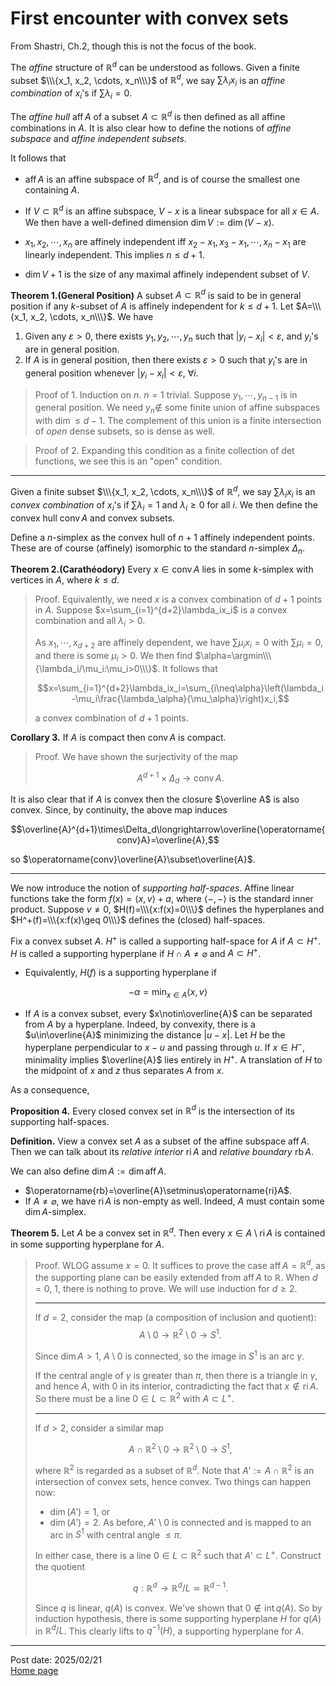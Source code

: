 # First encounter with convex sets

From Shastri, Ch.2, though this is not the focus of the book.

The *affine* structure of $\mathbb{R}^d$ can be understood as follows. Given a finite subset $\\\{x_1, x_2, \cdots, x_n\\\}$ of $\mathbb{R}^d$, we say $\sum\lambda_ix_i$ is an *affine combination* of $x_i$'s if $\sum\lambda_i=0$.

The *affine hull* $\operatorname{aff}A$ of a subset $A\subset\mathbb{R}^d$ is then defined as all affine combinations in $A$. It is also clear how to define the notions of *affine subspace* and *affine independent subsets*.

It follows that

- $\operatorname{aff}A$ is an affine subspace of $\mathbb{R}^d$, and is of course the smallest one containing $A$. 

- If $V\subset\mathbb{R}^d$ is an affine subspace, $V-x$ is a linear subspace for all $x\in A$. We then have a well-defined dimension $\dim V:=\dim(V-x)$.

- $x_1, x_2,\cdots, x_n$ are affinely independent iff $x_2-x_1, x_3-x_1,\cdots, x_n-x_1$ are linearly independent. This implies $n\leq d+1$.

- $\dim V+1$ is the size of any maximal affinely independent subset of $V$.

**Theorem 1.(General Position)** A subset $A\subset\mathbb{R}^d$ is said to be in general position if any $k$-subset of $A$ is affinely independent for $k\leq d+1$. Let $A=\\\{x_1, x_2, \cdots, x_n\\\}$. We have

1. Given any $\varepsilon>0$, there exists $y_1,y_2,\cdots,y_n$ such that $|y_i-x_i|<\varepsilon$, and $y_i$'s are in general position.
1.  If $A$ is in general position, then there exists $\varepsilon>0$ such that $y_i$'s are in general position whenever $|y_i-x_i|<\varepsilon$, $\forall i$.

> Proof of 1. Induction on $n$. $n=1$ trivial. Suppose $y_1,\cdots,y_{n-1}$ is in general position. We need $y_n\notin$ some finite union of affine subspaces with $\dim\leq d-1$. The complement of this union is a finite intersection of *open* dense subsets, so is dense as well.

> Proof of 2. Expanding this condition as a finite collection of $\det$ functions, we see this is an "open" condition.

---

Given a finite subset $\\\{x_1, x_2, \cdots, x_n\\\}$ of $\mathbb{R}^d$, we say $\sum\lambda_ix_i$ is an *convex combination* of $x_i$'s if $\sum\lambda_i=1$ and $\lambda_i\geq 0$ for all $i$. We then define the convex hull $\operatorname{conv}A$ and convex subsets.

Define a $n$-simplex as the convex hull of $n+1$ affinely independent points. These are of course (affinely) isomorphic to the standard $n$-simplex $\Delta_n$.

**Theorem 2.(Carathéodory)** Every $x\in\operatorname{conv}A$ lies in some $k$-simplex with vertices in $A$, where $k\leq d$.

> Proof. Equivalently, we need $x$ is a convex combination of $d+1$ points in $A$. Suppose $x=\sum_{i=1}^{d+2}\lambda_ix_i$ is a convex combination and all $\lambda_i>0$.
>
> As $x_1,\cdots,x_{d+2}$ are affinely dependent, we have $\sum\mu_ix_i=0$ with $\sum\mu_i=0$, and there is some $\mu_i>0$. We then find $\alpha=\argmin\\\{\lambda_i/\mu_i:\mu_i>0\\\}$. It follows that
>
> $$x=\sum_{i=1}^{d+2}\lambda_ix_i=\sum_{i\neq\alpha}\left(\lambda_i-\mu_i\frac{\lambda_\alpha}{\mu_\alpha}\right)x_i,$$
>
> a convex combination of $d+1$ points.

**Corollary 3.** If $A$ is compact then $\operatorname{conv}A$ is compact.

> Proof. We have shown the surjectivity of the map
>
> $$A^{d+1}\times\Delta_d\longrightarrow\operatorname{conv}A.$$

It is also clear that if $A$ is convex then the closure $\overline A$ is also convex. Since, by continuity, the above map induces

$$\overline{A}^{d+1}\times\Delta_d\longrightarrow\overline{\operatorname{conv}A}=\overline{A},$$

so $\operatorname{conv}\overline{A}\subset\overline{A}$.

---

We now introduce the notion of *supporting half-spaces*. Affine linear functions take the form $f(x)=\langle x,v\rangle+a$, where $\langle-,-\rangle$ is the standard inner product. Suppose $v\neq 0$, $H(f)=\\\{x:f(x)=0\\\}$ defines the hyperplanes and $H^+(f)=\\\{x:f(x)\geq 0\\\}$ defines the (closed) half-spaces.

Fix a convex subset $A$. $H^+$ is called a supporting half-space for $A$ if $A\subset H^+$. $H$ is called a supporting hyperplane if $H\cap A\neq\varnothing$ and $A\subset H^+$.

- Equivalently, $H(f)$ is a supporting hyperplane if

$$-\alpha=\min_{x\in A}\langle x,v\rangle$$

- If $A$ is a convex subset, every $x\notin\overline{A}$ can be separated from $A$ by a hyperplane. Indeed, by convexity, there is a $u\in\overline{A}$ minimizing the distance $|u-x|$. Let $H$ be the hyperplane perpendicular to $x-u$ and passing through $u$. If $x\in H^-$, minimality implies $\overline{A}$ lies entirely in $H^+$. A translation of $H$ to the midpoint of $x$ and $z$ thus separates $A$ from $x$.

As a consequence,

**Proposition 4.** Every closed convex set in $\mathbb{R}^d$ is the intersection of its supporting half-spaces.

**Definition.** View a convex set $A$ as a subset of the affine subspace $\operatorname{aff}A$. Then we can talk about its *relative interior* $\operatorname{ri}A$ and *relative boundary* $\operatorname{rb}A$. 

We can also define $\dim A:=\dim\operatorname{aff}A$.

- $\operatorname{rb}=\overline{A}\setminus\operatorname{ri}A$.
- If $A\neq\varnothing$, we have $\operatorname{ri}A$ is non-empty as well. Indeed, $A$ must contain some $\dim A$-simplex.

**Theorem 5.** Let $A$ be a convex set in $\mathbb{R}^d$. Then every $x\in A\setminus\operatorname{ri}A$ is contained in some supporting hyperplane for $A$.

> Proof. WLOG assume $x=0$. It suffices to prove the case $\operatorname{aff}A=\mathbb{R}^d$, as the supporting plane can be easily extended from $\operatorname{aff}A$ to $\mathbb{R}$. When $d=0$, $1$, there is nothing to prove. We will use induction for $d\geq 2$.
>
> ---
>
> If $d=2$, consider the map (a composition of inclusion and quotient):
> $$A\setminus 0\longrightarrow\mathbb{R}^2\setminus 0\longrightarrow S^1.$$
>
> Since $\dim A>1$, $A\setminus 0$ is connected, so the image in $S^1$ is an arc $\gamma$.
> 
> If the central angle of $\gamma$ is greater than $\pi$, then there is a triangle in $\gamma$, and hence $A$, with $0$ in its interior, contradicting the fact that $x\notin\operatorname{ri}A$. So there must be a line $0\in L\subset\mathbb{R}^2$ with $A\subset L^+$.
>
> ---
>
> If $d>2$, consider a similar map
>
> $$A\cap\mathbb{R}^2\setminus 0\longrightarrow\mathbb{R}^2\setminus 0\longrightarrow S^1,$$
>
> where $\mathbb{R}^2$ is regarded as a subset of $\mathbb{R}^d$. Note that $A':=A\cap\mathbb{R}^2$ is an intersection of convex sets, hence convex. Two things can happen now:
>
> - $\dim(A')=1$, or
> - $\dim(A')=2$. As before, $A'\setminus 0$ is connected and is mapped to an arc in $S^1$ with central angle $\leq\pi$.
>
> In either case, there is a line $0\in L\subset\mathbb{R}^2$ such that $A'\subset L^+$. Construct the quotient
> 
> $$q:\mathbb{R}^d\longrightarrow\mathbb{R}^d/L\simeq\mathbb{R}^{d-1}.$$
>
> Since $q$ is linear, $q(A)$ is convex. We've shown that $0\notin\operatorname{int}q(A)$. So by induction hypothesis, there is some supporting hyperplane $H$ for $q(A)$ in $\mathbb{R}^d/L$. This clearly lifts to $q^{-1}(H)$, a supporting hyperplane for $A$.

---
Post date: 2025/02/21 \
[Home page](https://caelestia.github.io)